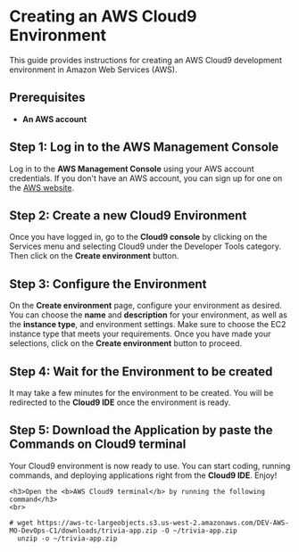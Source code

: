 <!DOCTYPE html>
<html>
<head>
	
</head>
<body>
	<h1>Creating an AWS Cloud9 Environment</h1>
	<p>This guide provides instructions for creating an AWS Cloud9 development environment in Amazon Web Services (AWS).</p>
	<h2>Prerequisites</h2>
	<ul>
		<li><b>An AWS account</b></li>
	</ul>
	<h2>Step 1: Log in to the AWS Management Console</h2>
	<p>Log in to the <b>AWS Management Console</b> using your AWS account credentials. If you don't have an AWS account, you can sign up for one on the <a href="https://aws.amazon.com/">AWS website</a>.</p>
	<h2>Step 2: Create a new Cloud9 Environment</h2>
	<p>Once you have logged in, go to the <b>Cloud9 console</b> by clicking on the Services menu and selecting Cloud9 under the Developer Tools category. Then click on the <b>Create environment</b> button. </p>
	<h2>Step 3: Configure the Environment</h2>
	<p>On the <b>Create environment</b> page, configure your environment as desired. You can choose the <b>name</b> and <b>description</b> for your environment, as well as the <b>instance type</b>, and environment settings. Make sure to choose the EC2 instance type that meets your requirements. Once you have made your selections, click on the <b>Create environment</b> button to proceed.</p>
	<h2>Step 4: Wait for the Environment to be created</h2>
	<p>It may take a few minutes for the environment to be created. You will be redirected to the <b>Cloud9 IDE</b> once the environment is ready. </p>
	<h2>Step 5: Download the Application by paste the Commands on Cloud9 terminal</h2>
	<p>Your Cloud9 environment is now ready to use. You can start coding, running commands, and deploying applications right from the <b>Cloud9 IDE</b>. Enjoy!</p>

	<h3>Open the <b>AWS Cloud9 terminal</b> by running the following command</h3>
	<br>
	
	# wget https://aws-tc-largeobjects.s3.us-west-2.amazonaws.com/DEV-AWS-MO-DevOps-C1/downloads/trivia-app.zip -O ~/trivia-app.zip
	  unzip -o ~/trivia-app.zip

	
</body>
</html>
